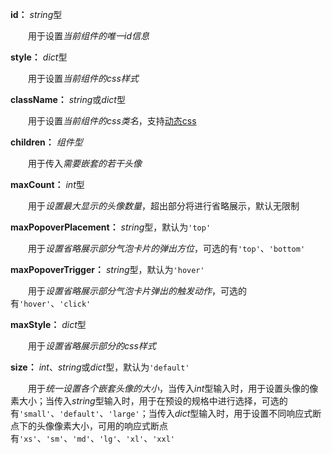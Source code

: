 **id：** *string*型

　　用于设置*当前组件的唯一id信息*

**style：** *dict*型

　　用于设置*当前组件的css样式*

**className：** *string*或*dict*型

　　用于设置*当前组件的css类名*，支持[动态css](/advanced-classname)

**children：** *组件型*

　　用于传入*需要嵌套的若干头像*

**maxCount：** *int*型

　　用于*设置最大显示的头像数量*，超出部分将进行省略展示，默认无限制

**maxPopoverPlacement：** *string*型，默认为`'top'`

　　用于*设置省略展示部分气泡卡片的弹出方位*，可选的有`'top'`、`'bottom'`

**maxPopoverTrigger：** *string*型，默认为`'hover'`

　　用于*设置省略展示部分气泡卡片弹出的触发动作*，可选的有`'hover'`、`'click'`

**maxStyle：** *dict*型

　　用于*设置省略展示部分的css样式*

**size：** *int*、*string*或*dict*型，默认为`'default'`

　　用于*统一设置各个嵌套头像的大小*，当传入*int*型输入时，用于设置头像的像素大小；当传入*string*型输入时，用于在预设的规格中进行选择，可选的有`'small'`、`'default'`、`'large'`；当传入*dict*型输入时，用于设置不同响应式断点下的头像像素大小，可用的响应式断点有`'xs'`、`'sm'`、`'md'`、`'lg'`、`'xl'`、`'xxl'`